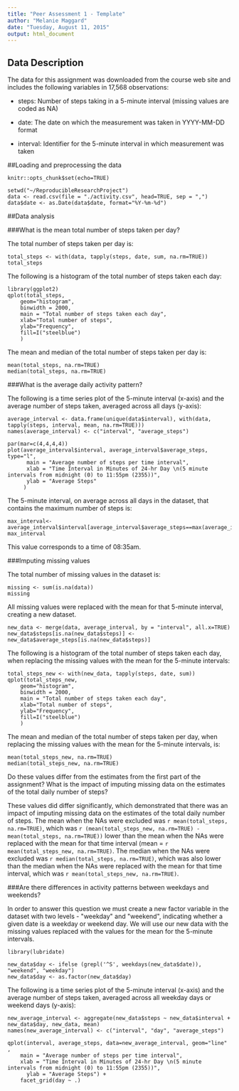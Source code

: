 ```yaml
--- 
title: "Peer Assessment 1 - Template"
author: "Melanie Maggard"
date: "Tuesday, August 11, 2015"
output: html_document
---
```


## Data Description
The data for this assignment was downloaded from the course web site and includes the following variables in 17,568 observations:

- steps: Number of steps taking in a 5-minute interval (missing values are coded as NA)

- date: The date on which the measurement was taken in YYYY-MM-DD format

- interval: Identifier for the 5-minute interval in which measurement was taken

##Loading and preprocessing the data

```{r global_options, echo=FALSE}
knitr::opts_chunk$set(echo=TRUE)
```

```{r load_data, resuls=FALSE}
setwd("~/ReproducibleResearchProject")
data <- read.csv(file = "./activity.csv", head=TRUE, sep = ",")
data$date <- as.Date(data$date, format="%Y-%m-%d")
```

##Data analysis

###What is the mean total number of steps taken per day?

The total number of steps taken per day is:
```{r}
total_steps <- with(data, tapply(steps, date, sum, na.rm=TRUE))
total_steps
```

The following is a histogram of the total number of steps taken each day:
```{r}
library(ggplot2)
qplot(total_steps,
    geom="histogram", 
    binwidth = 2000,
    main = "Total number of steps taken each day", 
    xlab="Total number of steps", 
    ylab="Frequency", 
    fill=I("steelblue")
    )
```

The mean and median of the total number of steps taken per day is:
```{r}
mean(total_steps, na.rm=TRUE)
median(total_steps, na.rm=TRUE)
```

###What is the average daily activity pattern?

The following is a time series plot of the 5-minute interval (x-axis) and the average number of steps taken, averaged across all days (y-axis):
```{r}
average_interval <- data.frame(unique(data$interval), with(data, tapply(steps, interval, mean, na.rm=TRUE)))
names(average_interval) <- c("interval", "average_steps")

par(mar=c(4,4,4,4))
plot(average_interval$interval, average_interval$average_steps, type="l",
      main = "Average number of steps per time interval",
      xlab = "Time Interval in Minutes of 24-hr Day \n(5 minute intervals from midnight (0) to 11:55pm (2355))",
      ylab = "Average Steps"
     )
```

The 5-minute interval, on average across all days in the dataset, that contains the maximum number of steps is:
```{r}
max_interval<- average_interval$interval[average_interval$average_steps==max(average_interval$average_steps)]
max_interval
```

This value corresponds to a time of 08:35am.

###Imputing missing values

The total number of missing values in the dataset is:
```{r}
missing <- sum(is.na(data))
missing
```

All missing values were replaced with the mean for that 5-minute interval, creating a new dataset.
```{r}
new_data <- merge(data, average_interval, by = "interval", all.x=TRUE)
new_data$steps[is.na(new_data$steps)] <- new_data$average_steps[is.na(new_data$steps)]
```

The following is a histogram of the total number of steps taken each day, when replacing the missing values with the mean for the 5-minute intervals:
```{r}
total_steps_new <- with(new_data, tapply(steps, date, sum))
qplot(total_steps_new,
    geom="histogram", 
    binwidth = 2000,
    main = "Total number of steps taken each day", 
    xlab="Total number of steps", 
    ylab="Frequency", 
    fill=I("steelblue")
    )
```

The mean and median of the total number of steps taken per day, when replacing the missing values with the mean for the 5-minute intervals, is:
```{r}
mean(total_steps_new, na.rm=TRUE)
median(total_steps_new, na.rm=TRUE)
```

Do these values differ from the estimates from the first part of the assignment?  What is the impact of imputing missing data on the estimates of the total daily number of steps?

These values did differ significantly, which demonstrated that there was an impact of imputing missing data on the estimates of the total daily number of steps.  The mean when the NAs were excluded was `r mean(total_steps, na.rm=TRUE)`, which was `r (mean(total_steps_new, na.rm=TRUE) - mean(total_steps, na.rm=TRUE))` lower than the mean when the NAs were replaced with the mean for that time interval (mean = `r mean(total_steps_new, na.rm=TRUE)`.  The median when the NAs were excluded was `r median(total_steps, na.rm=TRUE)`, which was also lower than the median when the NAs were replaced with the mean for that time interval, which was `r mean(total_steps_new, na.rm=TRUE)`.

###Are there differences in activity patterns between weekdays and weekends?

In order to answer this question we must create a new factor variable in the dataset with two levels - "weekday" and "weekend", indicating whether a given date is a weekday or weekend day.  We will use our new data with the missing values replaced with the values for the mean for the 5-minute intervals.

```{r}
library(lubridate)

new_data$day <- ifelse (grepl('^S', weekdays(new_data$date)), "weekend", "weekday")
new_data$day <- as.factor(new_data$day)
```

The following is a time series plot of the 5-minute interval (x-axis) and the average number of steps taken, averaged across all weekday days or weekend days (y-axis):

```{r}
new_average_interval <- aggregate(new_data$steps ~ new_data$interval + new_data$day, new_data, mean)
names(new_average_interval) <- c("interval", "day", "average_steps")

qplot(interval, average_steps, data=new_average_interval, geom="line" ,
    main = "Average number of steps per time interval",
    xlab = "Time Interval in Minutes of 24-hr Day \n(5 minute intervals from midnight (0) to 11:55pm (2355))",
      ylab = "Average Steps") +
    facet_grid(day ~ .) 

```